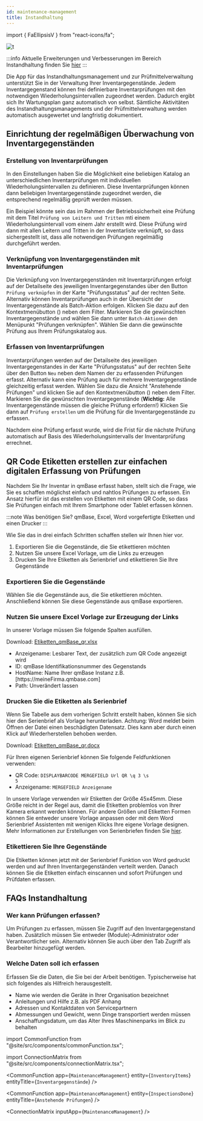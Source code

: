 ```yaml
---
id: maintenance-management
title: Instandhaltung
---
```


import {
FaEllipsisV
} from "react-icons/fa";

![t](https://caqadmin.blob.core.windows.net/public-screenshots/All%20Integration%20Specs/MaintenanceManagement.png)

:::info Aktuelle Erweiterungen und Verbesserungen im Bereich Instandhaltung finden Sie [hier](/blog/tags/instandhaltung)
:::

Die App für das Instandhaltungsmanagement und zur Prüfmittelverwaltung unterstützt Sie in der Verwaltung Ihrer Inventargegenstände.
Jedem Inventargegenstand können frei definierbare Inventarprüfungen mit den notwendigen Wiederholungsintervallen zugeordnet werden. Dadurch ergibt sich Ihr Wartungsplan ganz automatisch von selbst.
Sämtliche Aktivitäten des Instandhaltungsmanagements und der Prüfmittelverwaltung werden automatisch ausgewertet und langfristig dokumentiert.

## Einrichtung der regelmäßigen Überwachung von Inventargegenständen

### Erstellung von Inventarprüfungen

In den Einstellungen haben Sie die Möglichkeit eine beliebigen Katalog an unterschiedlichen Inventarprüfungen mit individuellen Wiederholungsintervallen zu definieren. Diese Inventarprüfungen können dann beliebigen Inventargegenstände zugeordnet werden, die entsprechend regelmäßig geprüft werden müssen.

Ein Beispiel könnte sein das im Rahmen der Betriebssicherheit eine Prüfung mit dem Titel <code>Prüfung von Leitern und Tritten</code> mti einem Wiederholungsintervall vom einem Jahr erstellt wird. Diese Prüfung wird dann mit allen Leitern und Tritten in der Inventarliste verknüpft, so dass sichergestellt ist, dass alle notwendigen Prüfungen regelmäßig durchgeführt werden.

### Verknüpfung von Inventargegenständen mit Inventarprüfungen

Die Verknüpfung von Inventargegenständen mit Inventarprüfungen erfolgt auf der Detailseite des jeweiligen Inventargegenstandes über den Button <code>Prüfung verknüpfen</code> in der Karte "Prüfungsstatus" auf der rechten Seite. Alternativ können Inventarprüfungen auch in der Übersicht der Inventargegenstände als Batch-Aktion erfolgen. Klicken Sie dazu auf den Kontextmenübutton (<FaEllipsisV />) neben dem Filter. Markieren Sie die gewünschten Inventargegenstände und wählen Sie dann unter <code>Batch-Aktionen</code> den Menüpunkt "Prüfungen verknüpfen". Wählen Sie dann die gewünschte Prüfung aus Ihrem Prüfungskatalog aus.

### Erfassen von Inventarprüfungen

Inventarprüfungen werden auf der Detailseite des jeweiligen Inventargegenstandes in der Karte "Prüfungsstatus" auf der rechten Seite über den Button <code>Neu</code> neben dem Namen der zu erfassenden Prüfungen erfasst. Alternativ kann eine Prüfung auch für mehrere Inventargegenstände gleichzeitig erfasst werden. Wählen Sie dazu die Ansicht "Anstehende Prüfungen" und klicken Sie auf den Kontextmenübutton (<FaEllipsisV />) neben dem Filter. Markieren Sie die gewünschten Inventargegenstände (**Wichtig:** Alle Inventargegenstände müssen die gleiche Prüfung erfordern!) Klicken Sie dann auf <code>Prüfung erstellen</code> um die Prüfung für die Inventargegenstände zu erfassen.

Nachdem eine Prüfung erfasst wurde, wird die Frist für die nächste Prüfung automatisch auf Basis des Wiederholungsintervalls der Inventarprüfung errechnet.

## QR Code Etiketten erstellen zur einfachen digitalen Erfassung von Prüfungen

Nachdem Sie Ihr Inventar in qmBase erfasst haben, stellt sich die Frage, wie Sie es schaffen möglichst einfach und nahtlos Prüfungen zu erfassen.
Ein Ansatz hierfür ist das erstellen von Etiketten mit einem QR Code, so dass Sie Prüfungen einfach mit Ihrem Smartphone oder Tablet erfassen können.

:::note Was benötigen Sie?
qmBase, Excel, Word vorgefertigte Etiketten und einen Drucker
:::

Wie Sie das in drei einfach Schritten schaffen stellen wir Ihnen hier vor.

1. Exportieren Sie die Gegenstände, die Sie etikettieren möchten
2. Nutzen Sie unsere Excel Vorlage, um die Links zu erzeugen
3. Drucken Sie Ihre Etiketten als Serienbrief und etikettieren Sie Ihre Gegenstände

### Exportieren Sie die Gegenstände

Wählen Sie die Gegenstände aus, die Sie etikettieren möchten. Anschließend können Sie diese Gegenstände aus qmBase exportieren.

### Nutzen Sie unsere Excel Vorlage zur Erzeugung der Links

In unserer Vorlage müssen Sie folgende Spalten ausfüllen.

Download: [Etiketten_qmBase_qr.xlsx](./../assets/Etiketten_qmBase_qr.xlsx)

- Anzeigename: Lesbarer Text, der zusätzlich zum QR Code angezeigt wird
- ID: qmBase Identifikationsnummer des Gegenstands
- HostName: Name Ihrer qmBase Instanz z.B. [https:\/\/meineFirma.qmbase.com]
- Path: Unverändert lassen

### Drucken Sie die Etiketten als Serienbrief

Wenn Sie Tabelle aus dem vorherigen Schritt erstellt haben, können Sie sich hier den Serienbrief als Vorlage herunterladen. Achtung: Word meldet beim Öffnen der Datei einen beschädigten Datensatz.
Dies kann aber durch einen Klick auf Wiederherstellen behoben werden.

Download: [Etiketten_qmBase_qr.docx](./../assets/Etiketten_qmBase_qr.docx)

Für Ihren eigenen Serienbrief können Sie folgende Feldfunktionen verwenden:

- QR Code: <code>DISPLAYBARCODE MERGEFIELD Url QR \q 3 \s 5</code>
- Anzeigename: <code>MERGEFIELD Anzeigename</code>

In unsere Vorlage verwenden wir Etiketten der Größe 45x45mm. Diese Größe reicht in der Regel aus, damit die Etiketten problemlos von Ihrer Kamera erkannt werden können.
Für andere Größen und Etiketten Formen können Sie entweder unsere Vorlage anpassen oder mit dem Word Serienbrief Assistenten mit wenigen Klicks Ihre eigene Vorlage designen.
Mehr Informationen zur Erstellungen von Serienbriefen finden Sie [hier](https://www.google.de/search?q=office+serienbrief+erstellen).

### Etikettieren Sie Ihre Gegenstände

Die Etiketten können jetzt mit der Serienbrief Funktion von Word gedruckt werden und auf Ihren Inventargegenständen verteilt werden. Danach können Sie die Etiketten einfach einscannen und sofort Prüfungen und Prüfdaten erfassen.

## FAQs Instandhaltung

### Wer kann Prüfungen erfassen?

Um Prüfungen zu erfassen, müssen Sie Zugriff auf den Inventargegenstand haben. Zusätzlich müssen Sie entweder (Module)-Administrator oder Verantwortlicher sein.
Alternativ können Sie auch über den Tab Zugriff als Bearbeiter hinzugefügt werden.

### Welche Daten soll ich erfassen

Erfassen Sie die Daten, die Sie bei der Arbeit benötigen. Typischerweise hat sich folgendes als Hilfreich herausgestellt.

- Name wie werden die Geräte in Ihrer Organisation bezeichnet
- Anleitungen und Hilfe z.B. als PDF Anhang
- Adressen und Kontaktdaten von Servicepartnern
- Abmessungen und Gewicht, wenn Dinge transportiert werden müssen
- Anschaffungsdatum, um das Alter Ihres Maschinenparks im Blick zu behalten

<!-- Custom component -->

import CommonFunction from "@site/src/components/commonFunction.tsx";

import ConnectionMatrix from "@site/src/components/connectionMatrix.tsx";

<CommonFunction
app={`MaintenanceManagement`}
entity={`InventoryItems`}
entityTitle={`Inventargegenstände`}
/>

<CommonFunction
app={`MaintenanceManagement`}
entity={`InspectionsDone`}
entityTitle={`Anstehende Prüfungen`}
/>

<ConnectionMatrix inputApp={`MaintenanceManagement`} />
